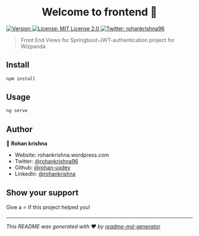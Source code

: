 <h1 align="center">Welcome to frontend 👋</h1>
<p>
  <a href="https://www.npmjs.com/package/frontend" target="_blank">
    <img alt="Version" src="https://img.shields.io/npm/v/frontend.svg">
  </a>
  <a href="#" target="_blank">
    <img alt="License: MIT License 2.0" src="https://img.shields.io/badge/License-MIT License 2.0-yellow.svg" />
  </a>
  <a href="https://twitter.com/rohankrishna96" target="_blank">
    <img alt="Twitter: rohankrishna96" src="https://img.shields.io/twitter/follow/rohankrishna96.svg?style=social" />
  </a>
</p>

> Front End Views for Springboot-JWT-authentication project for Wizpanda

## Install

```sh
npm install
```

## Usage

```sh
ng serve
```


## Author

👤 **Rohan krishna**

* Website: rohankrishna.wordpress.com
* Twitter: [@rohankrishna96](https://twitter.com/rohankrishna96)
* Github: [@rohan-uxdev](https://github.com/rohan-uxdev)
* LinkedIn: [@rohankrishna](https://linkedin.com/in/rohankrishna)

## Show your support

Give a ⭐️ if this project helped you!

***
_This README was generated with ❤️ by [readme-md-generator](https://github.com/kefranabg/readme-md-generator)_